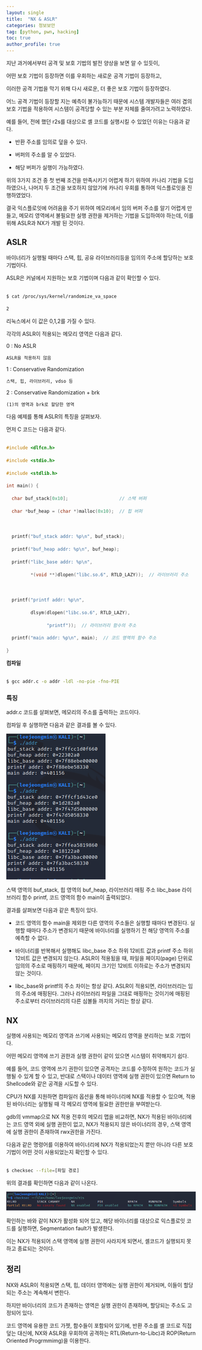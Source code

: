 ```yaml
---
layout: single
title:  "NX & ASLR"
categories: 정보보안
tag: [python, pwn, hacking]
toc: true
author_profile: true
---
```


<head>
  <style>
    table.dataframe {
      white-space: normal;
      width: 100%;
      height: 240px;
      display: block;
      overflow: auto;
      font-family: Arial, sans-serif;
      font-size: 0.9rem;
      line-height: 20px;
      text-align: center;
      border: 0px !important;
    }

    table.dataframe th {
      text-align: center;
      font-weight: bold;
      padding: 8px;
    }

    table.dataframe td {
      text-align: center;
      padding: 8px;
    }

    table.dataframe tr:hover {
      background: #b8d1f3; 
    }

    .output_prompt {
      overflow: auto;
      font-size: 0.9rem;
      line-height: 1.45;
      border-radius: 0.3rem;
      -webkit-overflow-scrolling: touch;
      padding: 0.8rem;
      margin-top: 0;
      margin-bottom: 15px;
      font: 1rem Consolas, "Liberation Mono", Menlo, Courier, monospace;
      color: $code-text-color;
      border: solid 1px $border-color;
      border-radius: 0.3rem;
      word-break: normal;
      white-space: pre;
    }

  .dataframe tbody tr th:only-of-type {
      vertical-align: middle;
  }

  .dataframe tbody tr th {
      vertical-align: top;
  }

  .dataframe thead th {
      text-align: center !important;
      padding: 8px;
  }

  .page__content p {
      margin: 0 0 0px !important;
  }

  .page__content p > strong {
    font-size: 0.8rem !important;
  }

  </style>
</head>


지난 과거에서부터 공격 및 보호 기법의 발전 양상을 보면 알 수 있듯이,



어떤 보호 기법이 등장하면 이를 우회하는 새로운 공격 기법이 등장하고,



이러한 공격 기법을 막기 위해 다시 새로운, 더 좋은 보호 기법이 등장하였다.



어느 공격 기법이 등장할 지는 예측이 불가능하기 때문에 시스템 개발자들은 여러 겹의 보호 기법을 적용하여 시스템이 공격당할 수 있는 부분 자체를 줄여가려고 노력하였다.



예를 들어, 전에 했던 r2s를 대상으로 셸 코드를 실행시킬 수 있었던 이유는 다음과 같다.



- 반환 주소를 임의로 덮을 수 있다.



- 버퍼의 주소를 알 수 있었다.



- 해당 버퍼가 실행이 가능하였다.



위의 3가지 조건 중 첫 번째 조건을 만족시키기 어렵게 하기 위하여 카나리 기법을 도입하였으나, 나머지 두 조건을 보호하지 않았기에 카나리 우회를 통하여 익스플로잇을 진행하였었다.



결국 익스플로잇에 어려움을 주기 위하여 메모리에서 임의 버퍼 주소를 알기 어렵게 만들고, 메모리 영역에서 불필요한 실행 권한을 제거하는 기법을 도입하여야 하는데, 이를 위해 ASLR과 NX가 개발 된 것이다.


## ASLR


바이너리가 실행될 때마다 스택, 힙, 공유 라이브러리등을 임의의 주소에 할당하는 보호 기법이다.



ASLR은 커널에서 지원하는 보호 기법이며 다음과 같이 확인할 수 있다.


```bash

$ cat /proc/sys/kernel/randomize_va_space

2

```


리눅스에서 이 값은 0,1,2를 가질 수 있다.



각각의 ASLR이 적용되는 메모리 영역은 다음과 같다.



0 : No ASLR



    ASLR을 적용하지 않음



1 : Conservative Randomization



    스택, 힙, 라이브러리, vdso 등



2 : Conservative Randomization + brk



    (1)의 영역과 brk로 할당한 영역


다음 예제를 통해 ASLR의 특징을 살펴보자.



먼저 C 코드는 다음과 같다.


```c

#include <dlfcn.h>

#include <stdio.h>

#include <stdlib.h>

int main() {

  char buf_stack[0x10];                   // 스택 버퍼

  char *buf_heap = (char *)malloc(0x10);  // 힙 버퍼



  printf("buf_stack addr: %p\n", buf_stack);

  printf("buf_heap addr: %p\n", buf_heap);

  printf("libc_base addr: %p\n",

         *(void **)dlopen("libc.so.6", RTLD_LAZY));  // 라이브러리 주소

         

  printf("printf addr: %p\n",

         dlsym(dlopen("libc.so.6", RTLD_LAZY),

               "printf"));  // 라이브러리 함수의 주소

  printf("main addr: %p\n", main);  // 코드 영역의 함수 주소

}

```


**컴파일**


```bash

$ gcc addr.c -o addr -ldl -no-pie -fno-PIE

```


### 특징


addr.c 코드를 살펴보면, 메모리의 주소를 출력하는 코드이다.



컴파일 후 실행하면 다음과 같은 결과를 볼 수 있다.

![image.png](/image/addrC코드.png)


스택 영역의 buf_stack, 힙 영역의 buf_heap, 라이브러리 매핑 주소 libc_base 라이브러리 함수 printf, 코드 영역의 함수 main이 출력되었다.



결과를 살펴보면 다음과 같은 특징이 있다.



- 코드 영역의 함수 main을 제외한 다른 영역의 주소들은 실행할 때마다 변경된다. 실행할 때마다 주소가 변경되기 때문에 바이너리를 실행하기 전 해당 영역의 주소를 예측할 수 없다.



- 바이너리를 반복해서 실행해도 libc_base 주소 하위 12비트 값과 printf 주소 하위 12비트 값은 변경되지 않는다. ASLR이 적용됬을 때, 파일을 페이지(page) 단위로 임의의 주소로 매핑하기 때문에, 페이지 크기인 12비트 이하로는 주소가 변경되지 않는 것이다.



- libc_base와 printf의 주소 차이는 항상 같다. ASLR이 적용되면, 라이브러리는 임의 주소에 매핑된다. 그러나 라이브러리 파일을 그대로 매핑하는 것이기에 매핑된 주소로부터 라이브러리의 다른 심볼들 까지의 거리는 항상 같다.


## NX


실행에 사용되는 메모리 영역과 쓰기에 사용되는 메모리 영역을 분리하는 보호 기법이다.



어떤 메모리 영역에 쓰기 권한과 실행 권한이 같이 있으면 시스템이 취약해지기 쉽다.



예를 들어, 코드 영역에 쓰기 권한이 있으면 공격자는 코드를 수정하여 원하는 코드가 실행될 수 있게 할 수 있고, 반대로 스택이나 데이터 영역에 실행 권한이 있으면 Return to Shellcode와 같은 공격을 시도할 수 있다.



CPU가 NX를 지원하면 컴파일러 옵션을 통해 바이너리에 NX를 적용할 수 있으며, 적용된 바이너리는 실행될 때 각 메모리 영역에 필요한 권한만을 부여받는다.



gdb의 vmmap으로 NX 적용 전후의 메모리 맵을 비교하면, NX가 적용된 바이너리에는 코드 영역 외에 실행 권한이 없고, NX가 적용되지 않은 바이너리의 경우, 스택 영역에 실행 권한이 존재하여 rwx권한을 가진다.


다음과 같은 명령어를 이용하여 바이너리에 NX가 적용되었는지 뿐만 아니라 다른 보호기법이 어떤 것이 사용되었는지 확인할 수 있다.


```bash

$ checksec --file=[파일 경로]

```


위의 결과를 확인하면 다음과 같이 나온다.

![image.png](/image/보호_기법_확인.png)


확인하는 바와 같이 NX가 활성화 되어 있고, 해당 바이너리를 대상으로 익스플로잇 코드를 실행하면, Segmentation fault가 발생한다.



이는 NX가 적용되어 스택 영역에 실행 권한이 사라지게 되면서, 셸코드가 실행되지 못하고 종료되는 것이다.


## 정리


NX와 ASLR이 적용되면 스택, 힙, 데이터 영역에는 실행 권한이 제거되며, 이들이 할당되는 주소는 계속해서 변한다.



하지만 바이너리의 코드가 존재하는 영역은 실행 권한이 존재하며, 할당되는 주소도 고정되어 있다.



코드 영역에 유용한 코드 가젯, 함수들이 포함되어 있기에, 반환 주소를 셸 코드로 직접 덮는 대신에, NX와 ASLR을 우회하여 공격하는 RTL(Return-to-Libc)과 ROP(Return Oriented Progrmmimg)을 이용한다.

